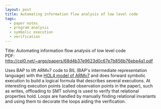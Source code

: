 ```yaml
---
layout: post
title: Automating information flow analysis of low level code
tags:
  - paper notes
  - program analysis
  - symbolic execution
  - verification
---
```

Title: Automating information flow analysis of low level code<br>
PDF: <a href="http://cpl0.net/~argp/papers/68d4b37e9623d0c67e7b856b76ebe4a1.pdf" target="_blank">http://cpl0.net/~argp/papers/68d4b37e9623d0c67e7b856b76ebe4a1.pdf</a>

Uses BAP to lift ARMv7 code to BIL (BAP's intermediate representation language) with the <a href="http://hol-theorem-prover.org/">HOL4 model of ARMv7</a> and does forward symbolic execution to build a logical formula that describes several executions. At interesting execution points (called observation points in the paper), such as writes, offloading to SMT solving is used to verify that relational properties hold. Loops are handled by manually finding relational invariants and using them to decorate the loops aiding the verification.
